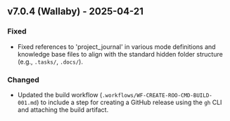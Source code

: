 ## v7.0.4 (Wallaby) - 2025-04-21

### Fixed
- Fixed references to 'project_journal' in various mode definitions and knowledge base files to align with the standard hidden folder structure (e.g., `.tasks/`, `.docs/`).

### Changed
- Updated the build workflow (`.workflows/WF-CREATE-ROO-CMD-BUILD-001.md`) to include a step for creating a GitHub release using the `gh` CLI and attaching the build artifact.